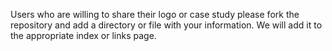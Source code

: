 Users who are willing to share their logo or case study please fork the repository and add a directory or file with your information.     We will add it to the appropriate index or links page.